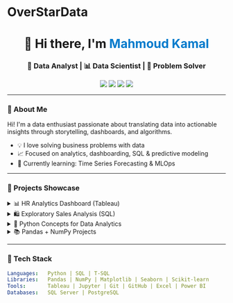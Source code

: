 # OverStarData

<h1 align="center">👋 Hi there, I'm <span style="color:#007ACC;">Mahmoud Kamal</span></h1>
<h3 align="center">🚀 Data Analyst | 📊 Data Scientist | 🧠 Problem Solver</h3>

<p align="center">
  <a href="https://linkedin.com/in/mahmoud-kamal"><img src="https://img.shields.io/badge/LinkedIn-blue?style=flat-square&logo=linkedin&logoColor=white" /></a>
  <a href="mailto:mahmoud.kamal@example.com"><img src="https://img.shields.io/badge/Gmail-D14836?style=flat-square&logo=gmail&logoColor=white" /></a>
  <a href="https://mahmoudkamal.dev"><img src="https://img.shields.io/badge/Portfolio-000000?style=flat-square&logo=codepen&logoColor=white" /></a>
  <a href="https://drive.google.com/your-resume-link"><img src="https://img.shields.io/badge/Resume-green?style=flat-square&logo=readthedocs&logoColor=white" /></a>
</p>


---

### 🧠 About Me

Hi! I'm a data enthusiast passionate about translating data into actionable insights through storytelling, dashboards, and algorithms.

- 💡 I love solving business problems with data
- 📈 Focused on analytics, dashboarding, SQL & predictive modeling
- 🎯 Currently learning: Time Series Forecasting & MLOps

---

### 🚀 Projects Showcase

<details>
<summary>📊 HR Analytics Dashboard (Tableau)</summary>

- **Purpose**: Explore attrition, department trends, gender distribution
- **Tool**: Tableau  
- 📎 [Live Dashboard](https://public.tableau.com/app/profile/yourprofile/viz/HR-Analytics-Dashboard)
- 💻 [Repo](https://github.com/yourusername/HR-Analytics-Dashboard-Tableau)

<!-- Optional image -->
<!-- ![HR Dashboard](https://github.com/yourusername/yourusername/blob/main/hr-dashboard.png) -->

</details>

<details>
<summary>🛍️ Exploratory Sales Analysis (SQL)</summary>

- **Purpose**: Revenue patterns, customer segmentation, sales KPIs
- **Tool**: SQL Server  
- 💻 [Repo](https://github.com/yourusername/exploratory-data-analytic-sales-sql)

</details>

<details>
<summary>🐍 Python Concepts for Data Analytics</summary>

- **What’s inside**: Data types, functions, file handling, NumPy & Pandas basics
- 💻 [Repo](https://github.com/yourusername/python-concepts-for-data-analytics)

</details>

<details>
<summary>📚 Pandas + NumPy Projects</summary>

- 💻 [Pandas Repo](https://github.com/yourusername/pandas-data-analytics)
- 💻 [NumPy Repo](https://github.com/yourusername/numpy-data-science)

</details>

---

### 🧰 Tech Stack

```yaml
Languages:   Python | SQL | T-SQL
Libraries:   Pandas | NumPy | Matplotlib | Seaborn | Scikit-learn
Tools:       Tableau | Jupyter | Git | GitHub | Excel | Power BI
Databases:   SQL Server | PostgreSQL

